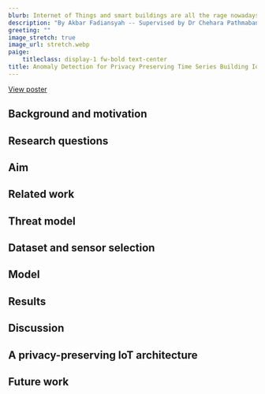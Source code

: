 ```yaml
---
blurb: Internet of Things and smart buildings are all the rage nowadays. While these systems can improve comfort and efficiency, many of these smart systems were built with *very* little regard to privacy. We are developing an anomaly detection system in time series building IoT data. Also, we identified its privacy threats and propose ways we can mitigate those threats.
description: "By Akbar Fadiansyah -- Supervised by Dr Chehara Pathmabandu"
greeting: ""
image_stretch: true
image_url: stretch.webp
paige:
    titleclass: display-1 fw-bold text-center
title: Anomaly Detection for Privacy Preserving Time Series Building IoT Data
---
```


<div class="container">
    <div class="row">
        <div class="col-2"></div>
        <div class="col text-center d-grid gap-2">
            <a class="btn btn-primary" href="pawsey-poster.pdf">View poster</a>
        </div>
        <div class="col-2"></div>
    </div>
</div>

## Background and motivation

## Research questions

## Aim

## Related work

## Threat model

## Dataset and sensor selection

## Model

## Results

## Discussion

## A privacy-preserving IoT architecture

## Future work
